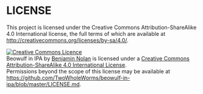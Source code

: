 LICENSE
=======

This project is licensed under the Creative Commons Attribution-ShareAlike 4.0 International license, the full terms of which are available at http://creativecommons.org/licenses/by-sa/4.0/.

<a rel="license" href="http://creativecommons.org/licenses/by-sa/4.0/"><img alt="Creative Commons Licence" style="border-width:0" src="https://i.creativecommons.org/l/by-sa/4.0/88x31.png" /></a><br /><span xmlns:dct="http://purl.org/dc/terms/" property="dct:title">Beowulf in IPA</span> by <a xmlns:cc="http://creativecommons.org/ns#" href="http://github.com/TwoWholeWorms/beowulf-in-ipa" property="cc:attributionName" rel="cc:attributionURL">Benjamin Nolan</a> is licensed under a <a rel="license" href="http://creativecommons.org/licenses/by-sa/4.0/">Creative Commons Attribution-ShareAlike 4.0 International License</a>.<br />Permissions beyond the scope of this license may be available at <a xmlns:cc="http://creativecommons.org/ns#" href="https://github.com/TwoWholeWorms/beowulf-in-ipa/blob/master/LICENSE.md" rel="cc:morePermissions">https://github.com/TwoWholeWorms/beowulf-in-ipa/blob/master/LICENSE.md</a>.

